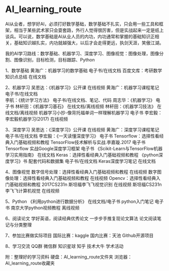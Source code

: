 # AI_learning_route

AI从业者，想学好AI，必须打好数学基础，数学基础不扎实，只会用一些工具和框架，相当于某些武术家只会耍套路，外行人觉得很厉害，但是实战起来一定是纸上谈兵。可以说，数学基础是AI从业人员的内功，内功通常和掌握的基础知识正相关，基础知识越扎实，内功就越强大，以后才会走得更远，执剑天涯，笑傲江湖。

我的AI学习路线：数学基础、机器学习、深度学习、图像视觉：图像处理，图像分割、图像识别，目标检测，目标跟踪、Python

1、数学基础
	黄海广：机器学习的数学基础					  电子书/在线文档
	百度文库：考研数学知识点总结				  在线文档

2、机器学习
	吴恩达：《机器学习》公开课					  在线视频
	黄海广：机器学习课程笔记					  电子书/在线文档		
	李航：《统计学习方法》						  电子书/在线文档、笔记、代码
	周志华：《机器学习》					      电子书
	林轩田：《机器学习基石》					  在线文档/离线视频
	林轩田：《机器学习技法》					  在线文档/离线视频
	机器学习小抄-像背托福单词一样理解机器学习	  电子书
	李宏毅：李宏毅机器学习(2017)				  在线视频

3、深度学习
	吴恩达：《深度学习》公开课					  在线视频
	黄海广：深度学习课程笔记					  电子书/在线文档
	李宏毅：《一天读懂深度学习》				  	  电子书
	Tensorflow：选择性看经典入门基础视频和教程
			TensorFlow技术解析与实战.李嘉璇.2017	       电子书
			Tensorflow 实战Google深度学习框架	           电子书
			《Scikit-Learn与TensorFlow机器学习实用指南》   在线文档
	Keras：选择性看经典入门基础视频和教程
			《python深度学习》书 配套代码和数据集		   电子书/在线文档
			Keras深度学习笔记							   在线文档

4、图像视觉
	数字信号处理：选择性看经典入门基础视频和教程			在线视频
	数字图像处理：选择性看经典入门基础视频和教程			在线视频
	Opencv：选择性看经典入门基础视频和教程
			2017CS231n 斯坦福李飞飞视觉识别		  	    在线视频
			斯坦福CS231n李飞飞计算机视觉			        在线视频

5、Python
	《利用python进行数据分析》						 在线文档/电子书
	python入门笔记						     	 电子书
	南京大学python视频教程					     离线视频

6、阅读论文
	学好英语，阅读经典优秀论文
	一步步手推复现论文算法
	论文阅读笔记与分类整理
	
7、参加比赛做实际项目
	国际比赛：kaggle
	国内比赛：天池
	Github开源项目

8、学习交流
	QQ群
	微信群
	知识星球
	知乎
	技术大牛
	学术活动

附：整理好的学习资料
	硬盘：AI_learning_route文件夹
	浏览器：AI_learning_route收藏夹
